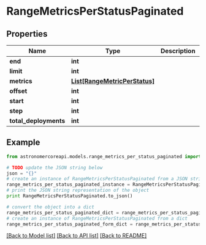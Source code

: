 # RangeMetricsPerStatusPaginated


## Properties
Name | Type | Description | Notes
------------ | ------------- | ------------- | -------------
**end** | **int** |  | 
**limit** | **int** |  | 
**metrics** | [**List[RangeMetricPerStatus]**](RangeMetricPerStatus.md) |  | 
**offset** | **int** |  | 
**start** | **int** |  | 
**step** | **int** |  | 
**total_deployments** | **int** |  | 

## Example

```python
from astronomercoreapi.models.range_metrics_per_status_paginated import RangeMetricsPerStatusPaginated

# TODO update the JSON string below
json = "{}"
# create an instance of RangeMetricsPerStatusPaginated from a JSON string
range_metrics_per_status_paginated_instance = RangeMetricsPerStatusPaginated.from_json(json)
# print the JSON string representation of the object
print RangeMetricsPerStatusPaginated.to_json()

# convert the object into a dict
range_metrics_per_status_paginated_dict = range_metrics_per_status_paginated_instance.to_dict()
# create an instance of RangeMetricsPerStatusPaginated from a dict
range_metrics_per_status_paginated_form_dict = range_metrics_per_status_paginated.from_dict(range_metrics_per_status_paginated_dict)
```
[[Back to Model list]](../README.md#documentation-for-models) [[Back to API list]](../README.md#documentation-for-api-endpoints) [[Back to README]](../README.md)


